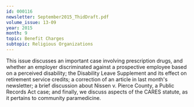 ```yaml
---
id: 000116
newsletter: September2015_ThidDraft.pdf
volume_issue: 13-09
year: 2015
month: 9
topic: Benefit Charges
subtopic: Religious Organizations
---
```


This issue discusses an important case involving prescription drugs, and whether an employer discriminated against a prospective employee based on a perceived disability; the Disability Leave Supplement and its effect on retirement service credits; a correction of an article in last month's newsletter; a brief discussion about Nissen v. Pierce County, a Public Records Act case; and finally, we discuss aspects of the CARES statute, as it pertains to community paramedicine.